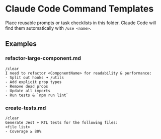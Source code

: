 # Claude Code Command Templates

Place reusable prompts or task checklists in this folder. Claude Code will find them automatically with `/use <name>`.

## Examples

### refactor-large-component.md

```
/clear
I need to refactor <ComponentName> for readability & performance:
- Split out hooks ➜ /utils
- Add explicit prop types
- Remove dead props
- Update all imports
- Run tests & `npm run lint`
```

### create-tests.md

```
/clear
Generate Jest + RTL tests for the following files:
<file list>
- Coverage ≥ 80%
```
